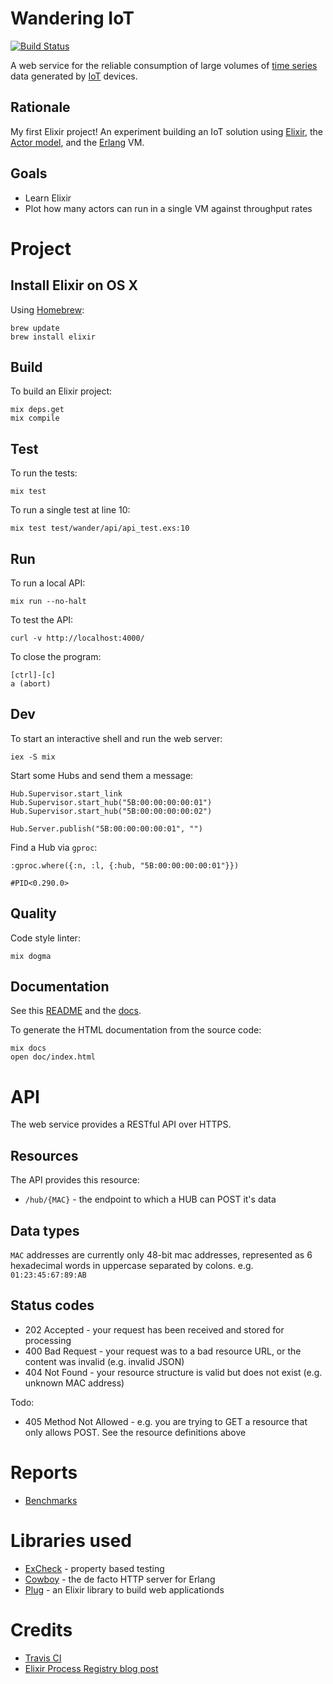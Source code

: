 # Wandering IoT

[![Build Status](https://travis-ci.org/devstopfix/iot-wander.svg?branch=master)](https://travis-ci.org/devstopfix/iot-wander)

A web service for the reliable consumption of large volumes of [time series](https://en.wikipedia.org/wiki/Time_series) data generated by [IoT](https://en.wikipedia.org/wiki/Internet_of_Things) devices.

## Rationale

My first Elixir project! An experiment building an IoT solution using [Elixir](http://elixir-lang.org/), the [Actor model](https://en.wikipedia.org/wiki/Actor_model), and the [Erlang](http://www.erlang.org) VM.

## Goals

* Learn Elixir
* Plot how many actors can run in a single VM against throughput rates

# Project

## Install Elixir on OS X

Using [Homebrew](http://brew.sh):

    brew update
    brew install elixir

## Build

To build an Elixir project:

    mix deps.get
    mix compile

## Test

To run the tests:

    mix test

To run a single test at line 10:

    mix test test/wander/api/api_test.exs:10

## Run

To run a local API:

    mix run --no-halt

To test the API:

    curl -v http://localhost:4000/

To close the program:

    [ctrl]-[c]
    a (abort)

## Dev

To start an interactive shell and run the web server:

    iex -S mix

Start some Hubs and send them a message:

    Hub.Supervisor.start_link
    Hub.Supervisor.start_hub("5B:00:00:00:00:01")
    Hub.Supervisor.start_hub("5B:00:00:00:00:02")

    Hub.Server.publish("5B:00:00:00:00:01", "")

Find a Hub via `gproc`:

    :gproc.where({:n, :l, {:hub, "5B:00:00:00:00:01"}})

    #PID<0.290.0>

## Quality

Code style linter:

    mix dogma

## Documentation

See this [README](README.md) and the [docs](doc/index.html).

To generate the HTML documentation from the source code:

    mix docs
    open doc/index.html

# API

The web service provides a RESTful API over HTTPS. 

## Resources

The API provides this resource:

* `/hub/{MAC}` - the endpoint to which a HUB can POST it's data

## Data types

`MAC` addresses are currently only 48-bit mac addresses, represented as 6 hexadecimal words in uppercase separated by colons. e.g. `01:23:45:67:89:AB`

## Status codes

* 202 Accepted - your request has been received and stored for processing
* 400 Bad Request - your request was to a bad resource URL, or the content was invalid (e.g. invalid JSON)
* 404 Not Found - your resource structure is valid but does not exist (e.g. unknown MAC address)

Todo:

* 405 Method Not Allowed - e.g. you are trying to GET a resource that only allows POST. See the resource definitions above

# Reports

* [Benchmarks](reports/ab.md)

# Libraries used

* [ExCheck](https://github.com/parroty/excheck) - property based testing
* [Cowboy](https://github.com/ninenines/cowboy) - the de facto HTTP server for Erlang
* [Plug](https://github.com/elixir-lang/plug) - an Elixir library to build web applicationds

# Credits

* [Travis CI](https://docs.travis-ci.com/user/languages/elixir/)
* [Elixir Process Registry blog post](https://m.alphasights.com/process-registry-in-elixir-a-practical-example-4500ee7c0dcc#.mjkawpix8)